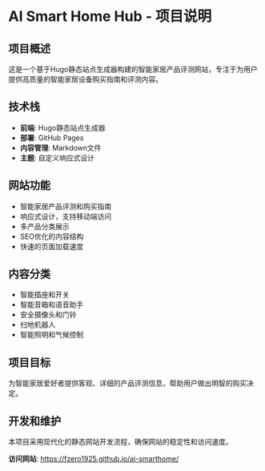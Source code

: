 # AI Smart Home Hub - 项目说明

## 项目概述
这是一个基于Hugo静态站点生成器构建的智能家居产品评测网站，专注于为用户提供高质量的智能家居设备购买指南和评测内容。

## 技术栈
- **前端**: Hugo静态站点生成器
- **部署**: GitHub Pages
- **内容管理**: Markdown文件
- **主题**: 自定义响应式设计

## 网站功能
- 智能家居产品评测和购买指南
- 响应式设计，支持移动端访问
- 多产品分类展示
- SEO优化的内容结构
- 快速的页面加载速度

## 内容分类
- 智能插座和开关
- 智能音箱和语音助手
- 安全摄像头和门铃
- 扫地机器人
- 智能照明和气候控制

## 项目目标
为智能家居爱好者提供客观、详细的产品评测信息，帮助用户做出明智的购买决定。

## 开发和维护
本项目采用现代化的静态网站开发流程，确保网站的稳定性和访问速度。

**访问网站**: https://fzero1925.github.io/ai-smarthome/